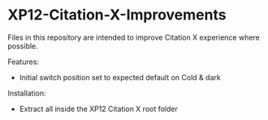 # XP12-Citation-X-Improvements

Files in this repository are intended to improve Citation X experience where possible.

Features:
- Initial switch position set to expected default on Cold & dark

Installation:
- Extract all inside the XP12 Citation X root folder
